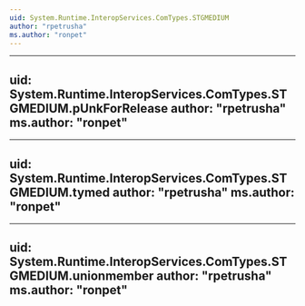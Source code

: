 ```yaml
---
uid: System.Runtime.InteropServices.ComTypes.STGMEDIUM
author: "rpetrusha"
ms.author: "ronpet"
---
```


---
uid: System.Runtime.InteropServices.ComTypes.STGMEDIUM.pUnkForRelease
author: "rpetrusha"
ms.author: "ronpet"
---

---
uid: System.Runtime.InteropServices.ComTypes.STGMEDIUM.tymed
author: "rpetrusha"
ms.author: "ronpet"
---

---
uid: System.Runtime.InteropServices.ComTypes.STGMEDIUM.unionmember
author: "rpetrusha"
ms.author: "ronpet"
---
